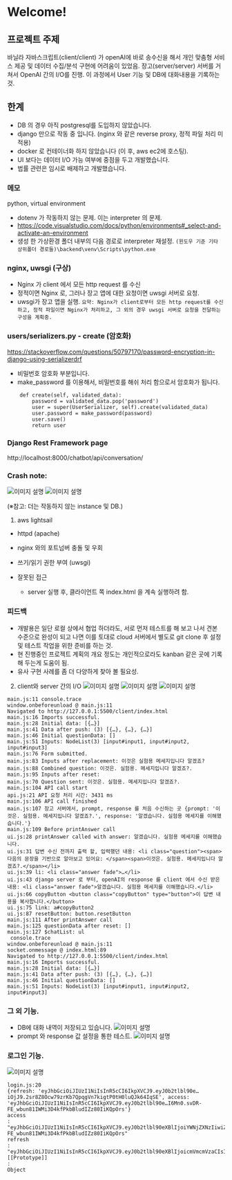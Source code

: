 # Welcome!

## 프로젝트 주제
바닐라 자바스크립트(client/client) 가 openAI에 바로 송수신을 해서 개인 맞춤형 서비스 제공 및 데이터 수집/분석 구현에 어려움이 있었음. 장고(server/server) 서버를 거쳐서 OpenAI 간의 I/O를 진행. 이 과정에서 User 기능 및 DB에 대화내용을 기록하는 것.

## 한계
- DB 의 경우 아직 postgresql를 도입하지 않았습니다.
- django 만으로 작동 중 입니다. (nginx 와 같은 reverse proxy, 정적 파일 처리 미적용)
- docker 로 컨테이너화 하지 않았습니다 (이 후, aws ec2에 호스팅).
- UI 보다는 데이터 I/O 가능 여부에 중점을 두고 개발했습니다.
- 법률 관련은 임시로 배제하고 개발했습니다.

<!-- ## 메모. -->
<!-- ### postgresql settings.py
pgadmin 7.3 이 안전한 버전. 7.4 에서 다운그레이드함. -->
<!-- ### postgresql  -->
<!-- psql -U <usernamehere!> -->
<!-- 
DATABASES = {
    'default': {
        'ENGINE': 'django.db.backends.postgresql_psycopg2',
        'NAME': 'dbnovel',
        # must be changed to other username later.
        'USER': 'postgres',
        'PASSWORD': '(rename it once this configuration is reused)',
        'HOST': 'localhost',
        'PORT': '5432',
    }
} -->
<!-- https://www.commandprompt.com/education/how-to-rename-a-userrole-in-postgresql/ -->
### 메모
python, virtual environment
- dotenv 가 작동하지 않는 문제. 이는 interpreter 의 문제.
- https://code.visualstudio.com/docs/python/environments#_select-and-activate-an-environment
- 생성 한 가상환경 폴더 내부의 다음 경로로 interpreter 재설정.
`(윈도우 기준 기타 상위폴더 경로들)\backend\venv\Scripts\python.exe`

### nginx, uwsgi (구상)
- Nginx 가 client 에서 모든 http request 를 수신
- 정적이면 Nginx 로, 그러나 장고 앱에 대한 요청이면 uwsgi 서버로 요청.
- uwsgi가 장고 앱을 실행.
`요약: Nginx가 client로부터 모든 http request를 수신하고, 정적 파일이면 Nginx가 처리하고, 그 외의 경우 uwsgi 서버로 요청을 전달하는 구성을 계획중.`


### users/serializers.py - create (암호화)
https://stackoverflow.com/questions/50797170/password-encryption-in-django-using-serializerdrf

- 비밀번호 암호화 부분입니다. 
- make_password 를 이용해서, 비밀번호를 해쉬 처리 함으로서 암호화가 됩니다.
```
    def create(self, validated_data):
        password = validated_data.pop('password')
        user = super(UserSerializer, self).create(validated_data)
        user.password = make_password(password)
        user.save()
        return user
```



### Django Rest Framework page
http://localhost:8000/chatbot/api/conversation/

### Crash note:
![이미지 설명](/image/a1.jpg)
![이미지 설명](/image/a2.jpg)


(※참고: 더는 작동하지 않는 instance 및 DB.)

1. aws lightsail
  - httpd (apache)
  - nginx 와의 포트넘버 충돌 및 우회
  - 쓰기/읽기 권한 부여 (uwsgi)

- 잘못된 접근
  - server 실행 후, 클라이언트 쪽 index.html 을 계속 실행하려 함.

### 피드백
- 개발용은 일단 로컬 상에서 협업 하더라도, 서로 먼저 테스트를 해 보고 나서 견본 수준으로 완성이 되고 나면 이를 토대로 cloud 서버에서 별도로 git clone 후 설정 및 테스트 작업을 위한 준비를 하는 것.
- 현 진행중인 프로젝트 계획의 개요 정도는 개인적으로라도 kanban 같은 곳에 기록 해 두는게 도움이 됨.
- 유사 구현 사례를 좀 더 다양하게 찾아 볼 필요성.

2. client와 server 간의 I/O
![이미지 설명](/image/b1.jpg)
![이미지 설명](/image/b2.jpg)
![이미지 설명](/image/b3.jpg)
```
main.js:11 console.trace
window.onbeforeunload @ main.js:11
Navigated to http://127.0.0.1:5500/client/index.html
main.js:16 Imports successful.
main.js:28 Initial data: [{…}]
main.js:41 Data after push: (3) [{…}, {…}, {…}]
main.js:46 Initial questionData: []
main.js:51 Inputs: NodeList(3) [input#input1, input#input2, input#input3]
main.js:76 Form submitted.
main.js:83 Inputs after replacement: 이것은 실험용 메세지입니다 알겠죠?
main.js:88 Combined question: 이것은. 실험용. 메세지입니다 알겠죠?.
main.js:95 Inputs after reset:   
main.js:70 Question sent: 이것은. 실험용. 메세지입니다 알겠죠?.
main.js:104 API call start
api.js:21 API 요청 처리 시간: 3431 ms
main.js:106 API call finished
main.js:107 장고 서버에서, prompt, response 를 처음 수신하는 곳 {prompt: '이것은. 실험용. 메세지입니다 알겠죠?.', response: '알겠습니다. 실험용 메세지를 이해했습니다.'}
main.js:109 Before printAnswer call
ui.js:28 printAnswer called with answer: 알겠습니다. 실험용 메세지를 이해했습니다.
ui.js:31 답변 수신 전까지 출력 할, 입력했던 내용: <li class="question"><span>다음의 문장을 기반으로 알아보고 있어요: </span><span>이것은. 실험용. 메세지입니다 알겠죠?.</span></li>
ui.js:39 li: <li class=​"answer fade">​…​</li>​
ui.js:43 django server 로 부터, openAI의 response 를 client 에서 수신 받은 내용: <li class="answer fade">알겠습니다. 실험용 메세지를 이해했습니다.</li>
ui.js:66 copyButton <button class=​"copyButton" type=​"button">​이 답변 내용을 복사합니다.​</button>​
ui.js:75 link: a#copyButton2
ui.js:87 resetButton: button.resetButton
main.js:111 After printAnswer call
main.js:125 questionData after reset: []
main.js:127 $chatList: ul
 console.trace
window.onbeforeunload @ main.js:11
socket.onmessage @ index.html:89
Navigated to http://127.0.0.1:5500/client/index.html
main.js:16 Imports successful.
main.js:28 Initial data: [{…}]
main.js:41 Data after push: (3) [{…}, {…}, {…}]
main.js:46 Initial questionData: []
main.js:51 Inputs: NodeList(3) [input#input1, input#input2, input#input3]
```

### 그 외 기능.
- DB에 대화 내역이 저장되고 있습니다.
![이미지 설명](/image/c1.jpg)
- prompt 와 response 값 설정을 통한 테스트.
![이미지 설명](/image/c2.jpg)

### 로그인 기능.
![이미지 설명](/image/login1.jpg)
```
login.js:20 
{refresh: 'eyJhbGciOiJIUzI1NiIsInR5cCI6IkpXVCJ9.eyJ0b2tlbl90e…iOjJ9.2sr8Z8Ocw79zrKb7QpqgVn7kigtP0tH0luQJk64IqSE', access: 'eyJhbGciOiJIUzI1NiIsInR5cCI6IkpXVCJ9.eyJ0b2tlbl90e…I6Mn0.svDR-FE_wbun81IWMi3D4kfPkbBludIZz80IiKQpOrs'}
access
: 
"eyJhbGciOiJIUzI1NiIsInR5cCI6IkpXVCJ9.eyJ0b2tlbl90eXBlIjoiYWNjZXNzIiwiZXhwIjoxNjkwOTkyMjU1LCJpYXQiOjE2OTA5OTE5NTUsImp0aSI6IjE2ZGQxMDMwNmYwYjQ1NGU5Y2VmNGIwNDAxOWVkMzA3IiwidXNlcl9pZCI6Mn0.svDR-FE_wbun81IWMi3D4kfPkbBludIZz80IiKQpOrs"
refresh
: 
"eyJhbGciOiJIUzI1NiIsInR5cCI6IkpXVCJ9.eyJ0b2tlbl90eXBlIjoicmVmcmVzaCIsImV4cCI6MTY5MTA3ODM1NSwiaWF0IjoxNjkwOTkxOTU1LCJqdGkiOiIyMWE5NTcxMGIwNWM0NzRjYTdjZDMwZmExMzNmMGM0OSIsInVzZXJfaWQiOjJ9.2sr8Z8Ocw79zrKb7QpqgVn7kigtP0tH0luQJk64IqSE"
[[Prototype]]
: 
Object
```